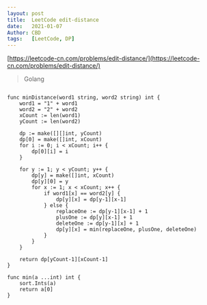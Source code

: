 ```yaml
---
layout: post
title:  LeetCode edit-distance
date:   2021-01-07
Author: CBD
tags:   [LeetCode, DP]
---
```


[https://leetcode-cn.com/problems/edit-distance/](https://leetcode-cn.com/problems/edit-distance/)

> Golang

```golang

func minDistance(word1 string, word2 string) int {
	word1 = "1" + word1
	word2 = "2" + word2
	xCount := len(word1)
	yCount := len(word2)

	dp := make([][]int, yCount)
	dp[0] = make([]int, xCount)
	for i := 0; i < xCount; i++ {
		dp[0][i] = i
	}

	for y := 1; y < yCount; y++ {
		dp[y] = make([]int, xCount)
		dp[y][0] = y
		for x := 1; x < xCount; x++ {
			if word1[x] == word2[y] {
				dp[y][x] = dp[y-1][x-1]
			} else {
				replaceOne := dp[y-1][x-1] + 1
				plusOne := dp[y][x-1] + 1
				deleteOne := dp[y-1][x] + 1
				dp[y][x] = min(replaceOne, plusOne, deleteOne)
			}
		}
	}

	return dp[yCount-1][xCount-1]
}

func min(a ...int) int {
	sort.Ints(a)
	return a[0]
}
```

